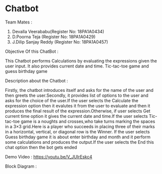 # Chatbot

Team Mates :
1. Devalla Veerababu(Register No: 18PA1A0434)
2. D.Poorna Teja (Register No: 18PA1A0429)
3. J.Dilip Sanjay Reddy (Register No: 18PA1A0457)



Objective Of this ChatBot :

This Chatbot performs Calculations by evaluating the expressions given the user input.
It also provides current date and time.
Tic-tac-toe game and guess birthday game

Description about the Chatbot :

Firstly, the chatbot introduces itself and asks for the name of the user and then greets the user.Secondly, it provides list of options to the user and asks for the choice of the user.If the user selects the Calculate the expression option then it evalutes it from the user to evaluate and then it produces the final result of the expression.Otherwise, if user selects Get current time option it gives the current date and time.If the user selects Tic-tac-toe game is a noughts and crosses,who take turns marking the spaces in a 3×3 grid.Here is a player who succeeds in placing three of their marks in a horizontal, vertical, or diagonal row is the Winner.
If the user selects Guess birthday game it is about enter birthday and month and it perform some calculations and produces the output.If the user selects the End this chat option then the bot gets ended


Demo Video : 
https://youtu.be/V_JUIrEskc4

Block Diagram : 

